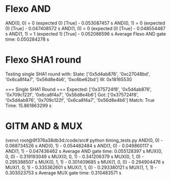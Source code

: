 # Flexo AND
AND(0, 0) = 0 (expected 0) [True] - 0.053087457 s
AND(0, 1) = 0 (expected 0) [True] - 0.047408572 s
AND(1, 0) = 0 (expected 0) [True] - 0.048554487 s
AND(1, 1) = 1 (expected 1) [True] - 0.052086596 s
Average Flexo AND gate time: 0.050284278 s

# Flexo SHA1 round
Testing single SHA1 round with:
  State: ['0x5d4ab876', '0xc27048bd', '0x6ca8f4a7', '0x56d8e4b6', '0xc6be62bd']
  W: 0x18165530

=== Single SHA1 Round ===
Expected: ['0x375724f8', '0x5d4ab876', '0x709c122f', '0x6ca8f4a7', '0x56d8e4b6']
Got:      ['0x375724f8', '0x5d4ab876', '0x709c122f', '0x6ca8f4a7', '0x56d8e4b6']
Match:    True
Time:     15.861863299 s

# GITM AND & MUX
(venv) root@9f376a38db3d:/code/src# python timing_tests.py 
AND(0, 0) - 0.068734526 s
AND(0, 1) - 0.054482484 s
AND(1, 0) - 0.049860117 s
AND(1, 1) - 0.047436462 s
Average AND gate time: 0.055128397 s
MUX(0, 0, 0) - 0.319193049 s
MUX(0, 0, 1) - 0.341206379 s
MUX(0, 1, 0) - 0.295388507 s
MUX(0, 1, 1) - 0.301409685 s
MUX(1, 0, 0) - 0.294904476 s
MUX(1, 0, 1) - 0.335362601 s
MUX(1, 1, 0) - 0.293380121 s
MUX(1, 1, 1) - 0.303023753 s
Average MUX gate time: 0.310483571 s
